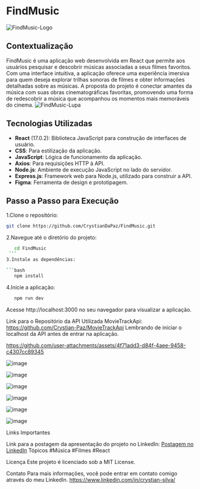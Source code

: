 # FindMusic
![FindMusic-Logo](https://github.com/user-attachments/assets/92d21a7a-74e0-4377-a624-3d1e52b0ca91)
## Contextualização

FindMusic é uma aplicação web desenvolvida em React que permite aos usuários pesquisar e descobrir músicas associadas a seus filmes favoritos. Com uma interface intuitiva, a aplicação oferece uma experiência imersiva para quem deseja explorar trilhas sonoras de filmes e obter informações detalhadas sobre as músicas. A proposta do projeto é conectar amantes da música com suas obras cinematográficas favoritas, promovendo uma forma de redescobrir a música que acompanhou os momentos mais memoráveis do cinema.
![FindMusic-Lupa](https://github.com/user-attachments/assets/bbe23bee-b64b-4af4-8ec7-c944607f6397)
## Tecnologias Utilizadas

- **React** (17.0.2): Biblioteca JavaScript para construção de interfaces de usuário.
- **CSS**: Para estilização da aplicação.
- **JavaScript**: Lógica de funcionamento da aplicação.
- **Axios**: Para requisições HTTP à API.
- **Node.js**: Ambiente de execução JavaScript no lado do servidor.
- **Express.js**: Framework web para Node.js, utilizado para construir a API.
- **Figma**: Ferramenta de design e prototipagem.

## Passo a Passo para Execução

1.Clone o repositório:

   ```bash
   git clone https://github.com/CrystianDaPaz/FindMusic.git
   ```
2.Navegue até o diretório do projeto:

   ```bash
      cd FindMusic
    ```
3.Instale as dependências:

   ```bash
      npm install
   ```
4.Inicie a aplicação:

   ```bash
      npm run dev
   ```
Acesse http://localhost:3000 no seu navegador para visualizar a aplicação.

Link para o Repositório da API Utilizada
MovieTrackApi: https://github.com/Crystian-Paz/MovieTrackApi
Lembrando de iniciar o localhost da API antes de entrar na aplicação.

https://github.com/user-attachments/assets/4f71add3-d84f-4aee-9458-c4307cc89345

![image](https://github.com/user-attachments/assets/4cd1f35c-60d9-42aa-abec-8bd3d2b3704b)

![image](https://github.com/user-attachments/assets/18ea0ac4-0065-47ff-834f-f969233d1ea2)

![image](https://github.com/user-attachments/assets/0e32af02-82b8-4c36-8579-5530e8a65e7a)

![image](https://github.com/user-attachments/assets/0e263ceb-3999-4340-9765-78efbf78d259)

![image](https://github.com/user-attachments/assets/8b7b19f7-1c2d-447b-a591-3bed93e9ac41)

![image](https://github.com/user-attachments/assets/576a8ddd-b753-4a12-8c91-a99ecbc65de5)

Links Importantes

Link para a postagem da apresentação do projeto no LinkedIn: [Postagem no LinkedIn](https://www.linkedin.com/feed/update/urn:li:activity:7244055605051613186/)
Tópicos
#Música
#Filmes
#React

Licença
Este projeto é licenciado sob a MIT License.

Contato
Para mais informações, você pode entrar em contato comigo através do meu LinkedIn.
https://www.linkedin.com/in/crystian-silva/
